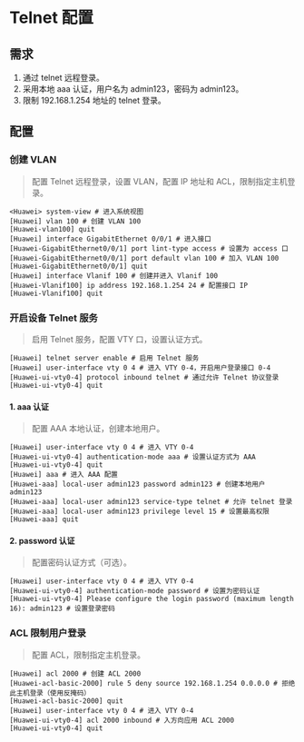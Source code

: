 # Telnet 配置

## 需求

1. 通过 telnet 远程登录。
2. 采用本地 aaa 认证，用户名为 admin123，密码为 admin123。
3. 限制 192.168.1.254 地址的 telnet 登录。

## 配置

### 创建 VLAN

> 配置 Telnet 远程登录，设置 VLAN，配置 IP 地址和 ACL，限制指定主机登录。

```shell
<Huawei> system-view # 进入系统视图
[Huawei] vlan 100 # 创建 VLAN 100
[Huawei-vlan100] quit
[Huawei] interface GigabitEthernet 0/0/1 # 进入接口
[Huawei-GigabitEthernet0/0/1] port lint-type access # 设置为 access 口
[Huawei-GigabitEthernet0/0/1] port default vlan 100 # 加入 VLAN 100
[Huawei-GigabitEthernet0/0/1] quit
[Huawei] interface Vlanif 100 # 创建并进入 Vlanif 100
[Huawei-Vlanif100] ip address 192.168.1.254 24 # 配置接口 IP
[Huawei-Vlanif100] quit
```

### 开启设备 Telnet 服务

> 启用 Telnet 服务，配置 VTY 口，设置认证方式。

```shell
[Huawei] telnet server enable # 启用 Telnet 服务
[Huawei] user-interface vty 0 4 # 进入 VTY 0-4，开启用户登录接口 0-4
[Huawei-ui-vty0-4] protocol inbound telnet # 通过允许 Telnet 协议登录
[Huawei-ui-vty0-4] quit
```

#### 1. aaa 认证

> 配置 AAA 本地认证，创建本地用户。

```shell
[Huawei] user-interface vty 0 4 # 进入 VTY 0-4
[Huawei-ui-vty0-4] authentication-mode aaa # 设置认证方式为 AAA
[Huawei-ui-vty0-4] quit
[Huawei] aaa # 进入 AAA 配置
[Huawei-aaa] local-user admin123 password admin123 # 创建本地用户 admin123
[Huawei-aaa] local-user admin123 service-type telnet # 允许 telnet 登录
[Huawei-aaa] local-user admin123 privilege level 15 # 设置最高权限
[Huawei-aaa] quit
```

#### 2. password 认证

> 配置密码认证方式（可选）。

```shell
[Huawei] user-interface vty 0 4 # 进入 VTY 0-4
[Huawei-ui-vty0-4] authentication-mode password # 设置为密码认证
[Huawei-ui-vty0-4] Please configure the login password (maximum length 16): admin123 # 设置登录密码
```

### ACL 限制用户登录

> 配置 ACL，限制指定主机登录。

```shell
[Huawei] acl 2000 # 创建 ACL 2000
[Huawei-acl-basic-2000] rule 5 deny source 192.168.1.254 0.0.0.0 # 拒绝此主机登录（使用反掩码）
[Huawei-acl-basic-2000] quit
[Huawei] user-interface vty 0 4 # 进入 VTY 0-4
[Huawei-ui-vty0-4] acl 2000 inbound # 入方向应用 ACL 2000
[Huawei-ui-vty0-4] quit
```
